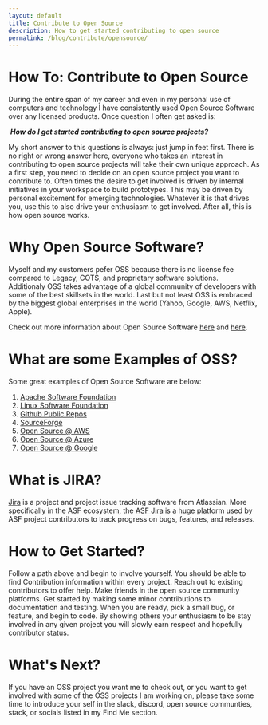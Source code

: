```yaml
---
layout: default
title: Contribute to Open Source
description: How to get started contributing to open source
permalink: /blog/contribute/opensource/
---
```


# How To: Contribute to Open Source

During the entire span of my career and even in my personal use of computers and technology I have consistently used Open Source Software over any licensed products.  Once question I often get asked is:  

&nbsp;<b><i>How do I get started contributing to open source projects?</i></b>

My short answer to this questions is always:  just jump in feet first.   There is no right or wrong answer here, everyone who takes an interest in contributing to open source projects will take their own unique approach.  As a first step,  you need to decide on an open source project you want to contribute to.  Often times the desire to get involved is driven by internal initiatives in your workspace to build prototypes.  This may be driven by personal excitement for emerging technologies.  Whatever it is that drives you, use this to also drive your enthusiasm to get involved.   After all, this is how open source works.

# Why Open Source Software? 

Myself and my customers pefer OSS because there is no license fee compared to Legacy, COTS, and proprietary software solutions.  
Additionaly OSS takes advantage of a global community of developers with some of the best skillsets in the world.  Last but not least OSS is embraced by the biggest global enterprises in the world (Yahoo, Google, AWS, Netflix, Apple).

Check out more information about Open Source Software [here](https://opensource.com/) and [here](https://www.redhat.com/en/topics/open-source/what-is-open-source-software).

# What are some Examples of OSS?

Some great examples of Open Source Software are below:

1.  [Apache Software Foundation](http://apache.org/)
2.	[Linux Software Foundation](https://www.linuxfoundation.org/)
3.  [Github Public Repos](https://github.com/)
4.  [SourceForge](https://sourceforge.net/)
5.  [Open Source @ AWS](https://aws.amazon.com/opensource/)
6.  [Open Source @ Azure](https://azure.microsoft.com/en-us/free/open-source/)
7.	[Open Source @ Google](https://opensource.google/projects/list/cloud)

# What is JIRA?

[Jira](https://www.atlassian.com/software/jira) is a project and project issue tracking software from Atlassian.  More specifically in the ASF ecosystem, the [ASF Jira](https://issues.apache.org/) is a huge platform used by ASF project contributors to track progress on bugs, features, and releases.  

# How to Get Started?

Follow a path above and begin to involve yourself.  You should be able to find Contribution information within every project.  Reach out to existing contributors to offer help.  Make friends in the open source community platforms.  Get started by making some minor contributions to documentation and testing.  When you are ready, pick a small bug, or feature, and begin to code.  By showing others your enthusiasm to be stay involved in any given project you will slowly earn respect and hopefully contributor status.  

# What's Next?

If you have an OSS project you want me to check out, or you want to get involved with some of the OSS projects I am working on, please take some time to introduce your self in the slack, discord, open source communties, stack, or socials listed in my Find Me section.